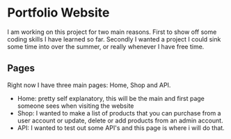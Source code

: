 # Portfolio Website
I am working on this project for two main reasons. First to show off some coding skills I have learned so far. Secondly I wanted a project I could sink some time into over the summer, or really whenever I have free time.  
## Pages
Right now I have three main pages: Home, Shop and API.
* Home: pretty self explanatory, this will be the main and first page someone sees when visiting the website
* Shop: I wanted to make a list of products that you can purchase from a user account or update, delete or add products from an admin account.
* API: I wanted to test out some API's and this page is where i will do that. 

